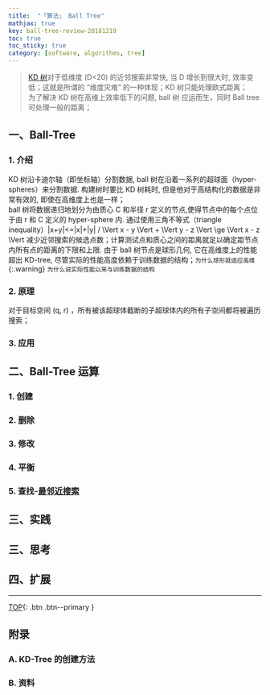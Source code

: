 ```yaml
---
title:  "「算法」 Ball Tree"
mathjax: true
key: ball-tree-review-20181219
toc: true
toc_sticky: true
category: [software, algorithms, tree]
---
```

<span id='head'></span>

>  [KD 树](/software/algorithms/tree/28/28-12-18-KD-Tree)对于低维度 (D<20) 的近邻搜索非常快, 当 D 增长到很大时, 效率变低；这就是所谓的 “维度灾难” 的一种体现；KD 树只能处理欧式距离；  
为了解决 KD 树在高维上效率低下的问题, ball 树 应运而生，同时 Ball tree 可处理一般的距离；  

## 一、Ball-Tree
### 1. 介绍  
KD 树沿卡迪尔轴（即坐标轴）分割数据, ball 树在沿着一系列的超球面（hyper-spheres）来分割数据. 构建树时要比 KD 树耗时, 但是他对于高结构化的数据是非常有效的, 即使在高维度上也是一样；  
ball 树将数据递归地划分为由质心 C 和半径 r 定义的节点,使得节点中的每个点位于由 r 和 C 定义的 hyper-sphere 内. 通过使用三角不等式（triangle inequality）|x+y|<=|x|+|y| / \Vert x - y \Vert + \Vert y - z \Vert \ge \Vert x - z \Vert 减少近邻搜索的候选点数；计算测试点和质心之间的距离就足以确定距节点内所有点的距离的下限和上限. 由于 ball 树节点是球形几何, 它在高维度上的性能超出 KD-tree, 尽管实际的性能高度依赖于训练数据的结构；`为什么球形就适应高维`{:.warning} `为什么说实际性能以来与训练数据的结构`

### 2. 原理
对于目标空间 (q, r) ，所有被该超球体截断的子超球体内的所有子空间都将被遍历搜索；  

### 3. 应用

## 二、Ball-Tree 运算
### 1. 创建

### 2. 删除

### 3. 修改

### 4. 平衡  

### 5. 查找-[最邻近搜索](/ai/ml/ml_classify/28/KNN)


## 三、实践

## 三、思考

## 四、扩展


-------------------  
[TOP](#head){: .btn .btn--primary }


## 附录
### A. KD-Tree 的创建方法  

### B. 资料

[^1]:A. Dolatshah, Mohamad et al. “Ball*-tree: Efficient spatial indexing for constrained nearest-neighbor search in metric spaces.” 2015 [arXiv:1511.00628](https://arxiv.org/abs/1511.00628).   
[^2]: Liu, T., Moore, A.W., Gray, A.: [New algorithms for efficient high-dimensional
nonparametric classification](http://www.jmlr.org/papers/volume7/liu06a/liu06a.pdf). JMLR 7, 1135–1158 (2006).    
[^3]: Omohundro, S.M.: [Five balltree construction algorithms](http://www.icsi.berkeley.edu/ftp/global/pub/techreports/1989/tr-89-063.pdf). Tech. rep., ICSI Berkeley
(1989).  
